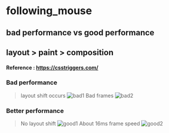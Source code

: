 # following_mouse
## bad performance vs good performance
## layout > paint > composition
#### Reference : https://csstriggers.com/

### Bad performance
> layout shift occurs
![bad1](https://user-images.githubusercontent.com/50979090/108691534-7bd81100-7560-11eb-98ce-c69c380841ca.PNG)
> Bad frames
![bad2](https://user-images.githubusercontent.com/50979090/108691547-80042e80-7560-11eb-9901-19104077735b.PNG)

### Better performance
> No layout shift
![good1](https://user-images.githubusercontent.com/50979090/108691554-82668880-7560-11eb-8ea5-0cda8c759560.PNG)
> About 16ms frame speed
![good2](https://user-images.githubusercontent.com/50979090/108691566-84304c00-7560-11eb-9a60-b41124343cee.PNG)
